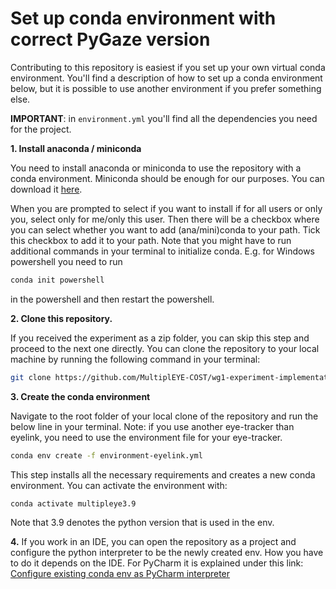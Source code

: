 # Set up conda environment with correct PyGaze version

Contributing to this repository is easiest if you set up your own virtual conda environment. You'll find a description of how to set up a conda environment below,
but it is possible to use another environment if you prefer something else.

**IMPORTANT**: in `environment.yml` you'll find all the dependencies you need for the project.

**1. Install anaconda / miniconda**

   You need to install anaconda or miniconda to use the repository with a conda
   environment. Miniconda should be enough for our purposes.
   You can download it [here](https://docs.conda.io/en/latest/miniconda.html).

   When you are prompted to select if you want to install if for all users or only you, select only for me/only this user.
   Then there will be a checkbox where you can select whether you want to add (ana/mini)conda to your path. Tick this checkbox to add it to your path.
   Note that you might have to run additional commands in your terminal to initialize conda. E.g. for Windows powershell
   you need to run
   ```bash
   conda init powershell
   ```
   in the powershell and then restart the powershell.


**2. Clone this repository.**

   If you received the experiment as a zip folder, you can skip this step and proceed to the next one directly.
   You can clone the repository to your local machine by running the following command in your terminal:
   ```bash
   git clone https://github.com/MultiplEYE-COST/wg1-experiment-implementation.git
   ```

**3. Create the conda environment**

   Navigate to the root folder of your local clone of the repository and run the below line in your terminal. Note: if 
   you use another eye-tracker than eyelink, you need to use the environment file for your eye-tracker.

   ```bash
   conda env create -f environment-eyelink.yml
   ```

   This step installs all the necessary requirements and creates a new conda environment. You can activate the environment with:
   ```bash
   conda activate multipleye3.9
   ```

   Note that 3.9 denotes the python version that is used in the env.


**4.** If you work in an IDE, you can open the repository as a project and configure the python interpreter to be the newly
   created env. How you have to do it depends on the IDE. For PyCharm it is explained under this link: [Configure existing conda env as PyCharm interpreter](https://www.jetbrains.com/help/pycharm/conda-support-creating-conda-virtual-environment.html)
